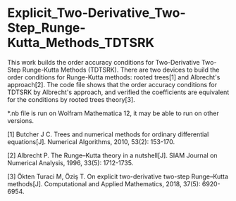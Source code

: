# Explicit_Two-Derivative_Two-Step_Runge-Kutta_Methods_TDTSRK
This work builds the order accuracy conditions for Two-Derivative Two-Step Runge-Kutta Methods (TDTSRK).
There are two devices to build the order conditions for Runge-Kutta methods: rooted trees[1] and Albrecht's approach[2].
The code file shows that the order accuracy conditions for TDTSRK by Albrecht's approach, and verified the coefficients are equivalent for the conditions by rooted trees theory[3].

*.nb file is run on Wolfram Mathematica 12, it may be able to run on other versions.

[1] Butcher J C. Trees and numerical methods for ordinary differential equations[J]. Numerical Algorithms, 2010, 53(2): 153-170.

[2] Albrecht P. The Runge–Kutta theory in a nutshell[J]. SIAM Journal on Numerical Analysis, 1996, 33(5): 1712-1735.

[3] Ökten Turaci M, Öziş T. On explicit two-derivative two-step Runge–Kutta methods[J]. Computational and Applied Mathematics, 2018, 37(5): 6920-6954. 
